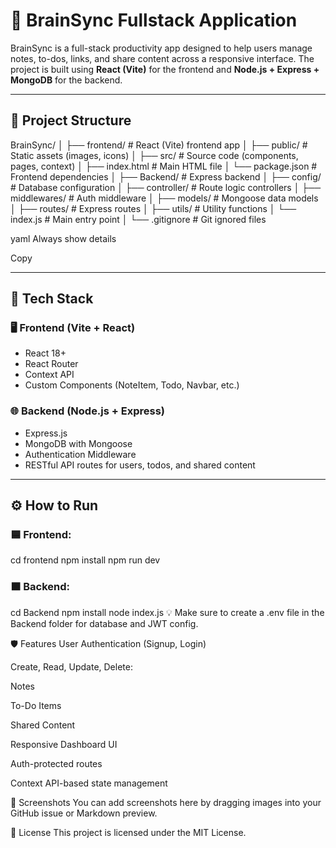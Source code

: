 # 🧠 BrainSync Fullstack Application

BrainSync is a full-stack productivity app designed to help users manage notes, to-dos, links, and share content across a responsive interface. The project is built using **React (Vite)** for the frontend and **Node.js + Express + MongoDB** for the backend.

---

## 📁 Project Structure

BrainSync/
│
├── frontend/ # React (Vite) frontend app
│ ├── public/ # Static assets (images, icons)
│ ├── src/ # Source code (components, pages, context)
│ ├── index.html # Main HTML file
│ └── package.json # Frontend dependencies
│
├── Backend/ # Express backend
│ ├── config/ # Database configuration
│ ├── controller/ # Route logic controllers
│ ├── middlewares/ # Auth middleware
│ ├── models/ # Mongoose data models
│ ├── routes/ # Express routes
│ ├── utils/ # Utility functions
│ └── index.js # Main entry point
│
└── .gitignore # Git ignored files

yaml
Always show details

Copy

---


## 🚀 Tech Stack

### 🖥️ Frontend (Vite + React)
- React 18+
- React Router
- Context API
- Custom Components (NoteItem, Todo, Navbar, etc.)

### 🌐 Backend (Node.js + Express)
- Express.js
- MongoDB with Mongoose
- Authentication Middleware
- RESTful API routes for users, todos, and shared content

---


## ⚙️ How to Run

### 🟦 Frontend:
cd frontend
npm install
npm run dev


### 🟧 Backend:
cd Backend
npm install
node index.js
💡 Make sure to create a .env file in the Backend folder for database and JWT config.

🛡️ Features
User Authentication (Signup, Login)

Create, Read, Update, Delete:

Notes

To-Do Items

Shared Content

Responsive Dashboard UI

Auth-protected routes

Context API-based state management

📸 Screenshots
You can add screenshots here by dragging images into your GitHub issue or Markdown preview.

🧾 License
This project is licensed under the MIT License.
